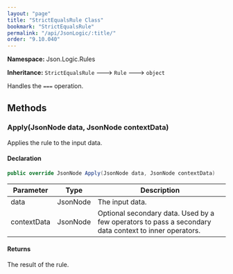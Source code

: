 ```yaml
---
layout: "page"
title: "StrictEqualsRule Class"
bookmark: "StrictEqualsRule"
permalink: "/api/JsonLogic/:title/"
order: "9.10.040"
---
```

**Namespace:** Json.Logic.Rules

**Inheritance:**
`StrictEqualsRule`
 🡒 
`Rule`
 🡒 
`object`

Handles the `===` operation.

## Methods

### Apply(JsonNode data, JsonNode contextData)

Applies the rule to the input data.

#### Declaration

```c#
public override JsonNode Apply(JsonNode data, JsonNode contextData)
```

| Parameter | Type | Description |
|---|---|---|
| data | JsonNode | The input data. |
| contextData | JsonNode | Optional secondary data.  Used by a few operators to pass a secondary<br>    data context to inner operators. |


#### Returns

The result of the rule.

